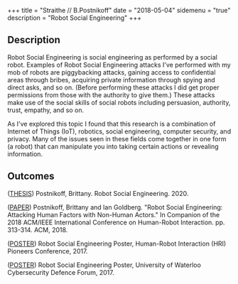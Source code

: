 +++ 
title = "Straithe // B.Postnikoff"
date = "2018-05-04"
sidemenu = "true"
description = "Robot Social Engineering"
+++

## Description
Robot Social Engineering is social engineering as performed by a social robot. Examples of Robot Social Engineering attacks I've performed with my mob of robots are piggybacking attacks, gaining access to confidential areas through bribes, acquiring private information through spying and direct asks, and so on. (Before performing these attacks I did get proper permissions from those with the authority to give them.) These attacks make use of the social skills of social robots including persuasion, authority, trust, empathy, and so on.

As I've explored this topic I found that this research is a combination of Internet of Things (IoT), robotics, social engineering, computer security, and privacy. Many of the issues seen in these fields come together in one form (a robot) that can manipulate you into taking certain actions or revealing information.

## Outcomes
([THESIS](https://uwspace.uwaterloo.ca/bitstream/handle/10012/16030/Postnikoff_Brittany.pdf?sequence=3&isAllowed=y)) Postnikoff, Brittany. Robot Social Engineering. 2020. 

([PAPER](https://straithe.com/resources/RobotSocialEngineering.pdf)) Postnikoff, Brittany and Ian Goldberg. "Robot Social Engineering: Attacking Human Factors with Non-Human Actors." In Companion of the 2018 ACM/IEEE International Conference on Human-Robot Interaction. pp. 313-314. ACM, 2018.

([POSTER](https://straithe.com/resources/PostnikoffRobotSocialEngineeringPoster.pdf)) Robot Social Engineering Poster, Human-Robot Interaction (HRI) Pioneers Conference, 2017.

([POSTER](https://straithe.com/resources/PostnikoffRobotSocialEngineeringPoster.pdf)) Robot Social Engineering Poster, University of Waterloo Cybersecurity Defence Forum, 2017.
